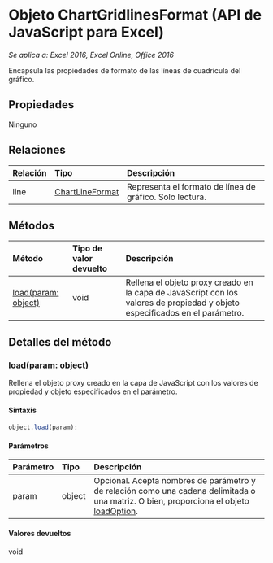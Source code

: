 # Objeto ChartGridlinesFormat (API de JavaScript para Excel)

_Se aplica a: Excel 2016, Excel Online, Office 2016_

Encapsula las propiedades de formato de las líneas de cuadrícula del gráfico.

## Propiedades

Ninguno

## Relaciones
| Relación | Tipo|Descripción|
|:---------------|:--------|:----------|
|line|[ChartLineFormat](chartlineformat.md)|Representa el formato de línea de gráfico. Solo lectura.|

## Métodos

| Método   | Tipo de valor devuelto|Descripción|
|:---------------|:--------|:----------|
|[load(param: object)](#loadparam-object)|void|Rellena el objeto proxy creado en la capa de JavaScript con los valores de propiedad y objeto especificados en el parámetro.|

## Detalles del método

### load(param: object)
Rellena el objeto proxy creado en la capa de JavaScript con los valores de propiedad y objeto especificados en el parámetro.

#### Sintaxis
```js
object.load(param);
```

#### Parámetros
| Parámetro   | Tipo|Descripción|
|:---------------|:--------|:----------|
|param|object|Opcional. Acepta nombres de parámetro y de relación como una cadena delimitada o una matriz. O bien, proporciona el objeto [loadOption](loadoption.md).|

#### Valores devueltos
void

